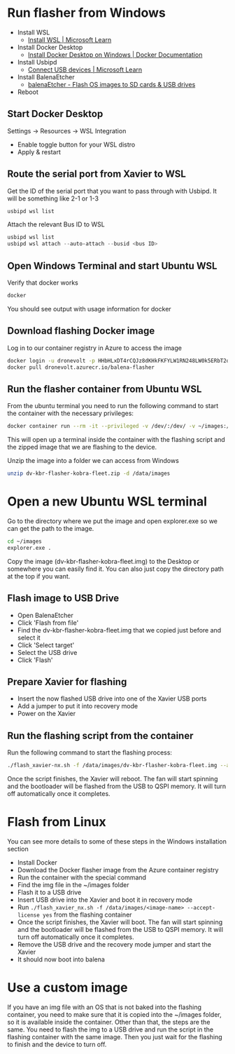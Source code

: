 # Run flasher from Windows
- Install WSL
	- [Install WSL | Microsoft Learn](https://learn.microsoft.com/en-us/windows/wsl/install)
- Install Docker Desktop
	- [Install Docker Desktop on Windows | Docker Documentation](https://docs.docker.com/desktop/install/windows-install/)
- Install Usbipd
	- [Connect USB devices | Microsoft Learn](https://learn.microsoft.com/en-us/windows/wsl/connect-usb)
- Install BalenaEtcher
	- [balenaEtcher - Flash OS images to SD cards & USB drives](https://etcher.balena.io/#download-etcher)
- Reboot

## Start Docker Desktop
Settings -> Resources -> WSL Integration 
- Enable toggle button for your WSL distro
- Apply & restart
## Route the serial port from Xavier to WSL
Get the ID of the serial port that you want to pass through with Usbipd. It will be something like 2-1 or 1-3
``` Powershell
usbipd wsl list
```
Attach the relevant Bus ID to WSL
``` Powershell
usbipd wsl list
usbipd wsl attach --auto-attach --busid <bus ID>
```

## Open Windows Terminal and start Ubuntu WSL
Verify that docker works
``` bash
docker
```
You should see output with usage information for docker
## Download flashing Docker image
Log in to our container registry in Azure to access the image
``` bash 
docker login -u dronevolt -p HHbHLxDT4rCQJz8dKHkFKFYLW1RN248LW0k5ERbT2q+ACRAmK9e
docker pull dronevolt.azurecr.io/balena-flasher
```
## Run the flasher container from Ubuntu WSL
From the ubuntu terminal you need to run the following command to start the container with the necessary privileges:
``` bash
docker container run --rm -it --privileged -v /dev/:/dev/ -v ~/images:/data/images dronevolt.azurecr.io/balena-flasher:latest /bin/bash
```
This will open up a terminal inside the container with the flashing script and the zipped image that we are flashing to the device.

Unzip the image into a folder we can access from Windows
``` bash
unzip dv-kbr-flasher-kobra-fleet.zip -d /data/images
```
# Open a new Ubuntu WSL terminal
Go to the directory where we put the image and open explorer.exe so we can get the path to the image.
``` bash
cd ~/images
explorer.exe .
```
Copy the image (dv-kbr-flasher-kobra-fleet.img) to the Desktop or somewhere you can easily find it. You can also just copy the directory path at the top if you want.
## Flash image to USB Drive
- Open BalenaEtcher
- Click 'Flash from file'
- Find the dv-kbr-flasher-kobra-fleet.img that we copied just before and select it
- Click 'Select target'
- Select the USB drive
- Click 'Flash'

## Prepare Xavier for flashing
- Insert the now flashed USB drive into one of the Xavier USB ports
- Add a jumper to put it into recovery mode
- Power on the Xavier

## Run the flashing script from the container
Run the following command to start the flashing process:
``` bash
./flash_xavier-nx.sh -f /data/images/dv-kbr-flasher-kobra-fleet.img --accept-license yes
```

Once the script finishes, the Xavier will reboot. The fan will start spinning and the bootloader will be flashed from the USB to QSPI memory. It will turn off automatically once it completes. 

# Flash from Linux
You can see more details to some of these steps in the Windows installation section

- Install Docker
- Download the Docker flasher image from the Azure container registry
- Run the container with the special command
- Find the img file in the ~/images folder
- Flash it to a USB drive
- Insert USB drive into the Xavier and boot it in recovery mode
- Run `./flash_xavier_nx.sh -f /data/images/<image-name> --accept-license yes` from the flashing container
- Once the script finishes, the Xavier will boot. The fan will start spinning and the bootloader will be flashed from the USB to QSPI memory. It will turn off automatically once it completes. 
- Remove the USB drive and the recovery mode jumper and start the Xavier
- It should now boot into balena

# Use a custom image 
If you have an img file with an OS that is not baked into the flashing container, you need to make sure that it is copied into the ~/images folder, so it is available inside the container. Other than that, the steps are the same. You need to flash the img to a USB drive and run the script in the flashing container with the same image. Then you just wait for the flashing to finish and the device to turn off.
